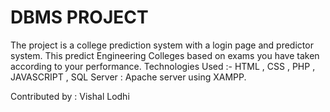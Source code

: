 # DBMS PROJECT
The project is a college prediction system with a login page and predictor system. This predict Engineering Colleges based on exams you have taken according to your performance.
Technologies Used :- HTML , CSS , PHP , JAVASCRIPT , SQL
Server : Apache server using XAMPP.

Contributed by :
Vishal Lodhi
